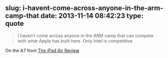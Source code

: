 slug: i-havent-come-across-anyone-in-the-arm-camp-that
date: 2013-11-14 08:42:23
type: quote
---

> I haven’t come across anyone in the ARM camp that can compete with what Apple has built here. Only Intel is competitive.

On the A7 from [The iPad Air Review](http://www.anandtech.com/show/7460/apple-ipad-air-review)
